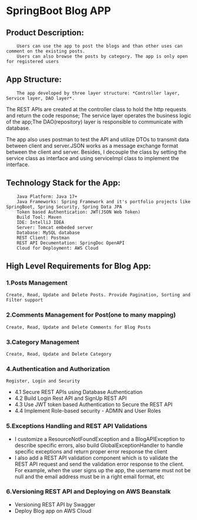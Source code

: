 # SpringBoot Blog APP

## Product Description: 

        Users can use the app to post the blogs and than other uses can comment on the existing posts. 
        Users can also browse the posts by category. The app is only open for registered users

## App Structure:

        The app developed by three layer structure: *Controller layer, Service layer, DAO layer*. 
        
The REST APIs are created at the controller class to hold the http requests and return the code response; The service layer operates the business logic of the app;The DAO(repository) layer is responsible to communicate with database.

The app also uses postman to test the API and utilize DTOs to transmit data between client and server.JSON works as a message exchange format between the client and server. Besides, I decouple the class by setting the service class as interface and using serviceImpl class to implement the interface.<br>

## Technology Stack for the App:

        Java Platform: Java 17+ 
        Java Frameworks: Spring Framework and it's portfolio projects like SpringBoot, Spring Security, Spring Data JPA 
        Token based Authentication: JWT(JSON Web Token) 
        Build Tool: Maven 
        IDE: IntelliJ IDEA 
        Server: Tomcat embeded server 
        Database: MySQL database 
        REST Client: Postman 
        REST API Decumentation: SpringDoc OpenAPI 
        Cloud for Deployment: AWS Cloud 

## High Level Requirements for Blog App:

### 1.Posts Management
    Create, Read, Update and Delete Posts. Provide Pagination, Sorting and Filter support

### 2.Comments Management for Post(one to many mapping)
    Create, Read, Update and Delete Comments for Blog Posts

### 3.Category Management
    Create, Read, Update and Delete Category

### 4.Authentication and Authorization
    Register, Login and Security
- 4.1 Secure REST APIs using Database Authentication
- 4.2 Build Login Rest API and SignUp REST API
- 4.3 Use JWT token based Authentication to Secure the REST API
- 4.4 Implement Role-based security - ADMIN and User Roles

### 5.Exceptions Handling and REST API Validations
- I customize a ResourceNotFoundException and a BlogAPIException to describe specific errors, also build GlobalExceptionHandler to handle specific exceptions and return proper error response the client
- I also add a REST API validation component which is to validate the REST API request and send the validation error response to the client. For example, when the user signs up the app, the username must not be null and the email address must be in a right email format, etc

### 6.Versioning REST API and Deploying on AWS Beanstalk
- Versioning REST API by Swagger
- Deploy Blog app on AWS Cloud


